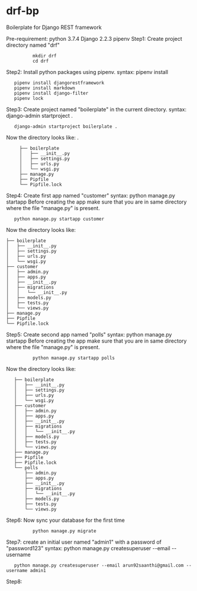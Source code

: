 # drf-bp
Boilerplate for Django REST framework


Pre-requirement:
       python 3.7.4
       Django 2.2.3
       pipenv
Step1: Create project directory named "drf"

              mkdir drf
              cd drf
              
Step2: Install python packages using pipenv.
              syntax: pipenv install <package-name>
       
       pipenv install djangorestframework 
       pipenv install markdown
       pipenv install django-filter
       pipenv lock
       
Step3: Create project named "boilerplate" in the current directory.
              syntax: django-admin startproject <new-project-name> .
       
       django-admin startproject boilerplate .
       
Now the directory looks like:  .
         
         ├── boilerplate
         │   ├── __init__.py
         │   ├── settings.py
         │   ├── urls.py
         │   └── wsgi.py
         ├── manage.py
         ├── Pipfile
         └── Pipfile.lock

Step4: Create first app named "customer"
       syntax: python manage.py startapp <app-name>
  Before creating the app make sure that you are in same directory where the file "manage.py" is present.
       
       python manage.py startapp customer
  
  Now the directory looks like:
  
    ├── boilerplate
    │   ├── __init__.py
    │   ├── settings.py
    │   ├── urls.py
    │   └── wsgi.py
    ├── customer
    │   ├── admin.py
    │   ├── apps.py
    │   ├── __init__.py
    │   ├── migrations
    │   │   └── __init__.py
    │   ├── models.py
    │   ├── tests.py
    │   └── views.py
    ├── manage.py
    ├── Pipfile
    └── Pipfile.lock

Step5: Create second app named "polls"
              syntax: python manage.py startapp <app-name>
       Before creating the app make sure that you are in same directory where the file "manage.py" is present.
              
              python manage.py startapp polls
       
 Now the directory looks like:
       
       ├── boilerplate
       │   ├── __init__.py
       │   ├── settings.py
       │   ├── urls.py
       │   └── wsgi.py
       ├── customer
       │   ├── admin.py
       │   ├── apps.py
       │   ├── __init__.py
       │   ├── migrations
       │   │   └── __init__.py
       │   ├── models.py
       │   ├── tests.py
       │   └── views.py
       ├── manage.py
       ├── Pipfile
       ├── Pipfile.lock
       └── polls
           ├── admin.py
           ├── apps.py
           ├── __init__.py
           ├── migrations
           │   └── __init__.py
           ├── models.py
           ├── tests.py
           └── views.py
Step6: Now sync your database for the first time
              
              python manage.py migrate
Step7:  create an initial user named "admin1" with a password of "password123"
              syntax: python manage.py createsuperuser --email <email> --username <username>
       
       python manage.py createsuperuser --email arun92saanthi@gmail.com --username admin1
Step8: 
